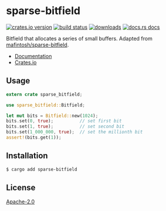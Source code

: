 # sparse-bitfield
[![crates.io version][1]][2] [![build status][3]][4]
[![downloads][5]][6] [![docs.rs docs][7]][8]

Bitfield that allocates a series of small buffers. Adapted from
[mafintosh/sparse-bitfield].

- [Documentation][8]
- [Crates.io][2]

## Usage
```rust
extern crate sparse_bitfield;

use sparse_bitfield::Bitfield;

let mut bits = Bitfield::new(1024);
bits.set(0, true);          // set first bit
bits.set(1, true);          // set second bit
bits.set(1_000_000, true);  // set the millionth bit
assert!(bits.get(1));
```

## Installation
```sh
$ cargo add sparse-bitfield
```

## License
[Apache-2.0](./LICENSE)

[1]: https://img.shields.io/crates/v/sparse-bitfield.svg?style=flat-square
[2]: https://crates.io/crates/sparse-bitfield
[3]: https://img.shields.io/travis/datrs/sparse-bitfield.svg?style=flat-square
[4]: https://travis-ci.org/datrs/sparse-bitfield
[5]: https://img.shields.io/crates/d/sparse-bitfield.svg?style=flat-square
[6]: https://crates.io/crates/sparse-bitfield
[7]: https://docs.rs/sparse-bitfield/badge.svg
[8]: https://docs.rs/sparse-bitfield

[mafintosh/sparse-bitfield]: https://github.com/mafintosh/sparse-bitfield
